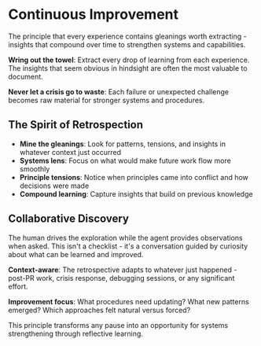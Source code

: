 # Continuous Improvement

The principle that every experience contains gleanings worth extracting - insights that compound over time to strengthen systems and capabilities.

**Wring out the towel**: Extract every drop of learning from each experience. The insights that seem obvious in hindsight are often the most valuable to document.

**Never let a crisis go to waste**: Each failure or unexpected challenge becomes raw material for stronger systems and procedures.

## The Spirit of Retrospection

- **Mine the gleanings**: Look for patterns, tensions, and insights in whatever context just occurred
- **Systems lens**: Focus on what would make future work flow more smoothly
- **Principle tensions**: Notice when principles came into conflict and how decisions were made
- **Compound learning**: Capture insights that build on previous knowledge

## Collaborative Discovery

The human drives the exploration while the agent provides observations when asked. This isn't a checklist - it's a conversation guided by curiosity about what can be learned and improved.

**Context-aware**: The retrospective adapts to whatever just happened - post-PR work, crisis response, debugging sessions, or any significant effort.

**Improvement focus**: What procedures need updating? What new patterns emerged? Which approaches felt natural versus forced?

This principle transforms any pause into an opportunity for systems strengthening through reflective learning.
